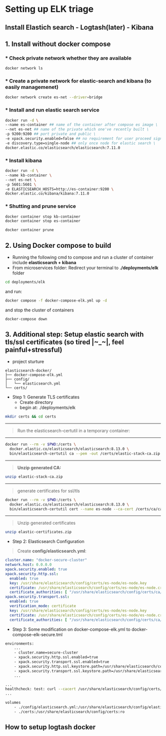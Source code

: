 # Setting up ELK triage

## Install Elastich search - Logtash(later) - Kibana 

## 1. **Install without docker compose**

### * Check private network whether they are available 

```bash
docker network ls 
```

### * Create a private network for elastic-search and kibana (to easily managemenet)

```bash 
docker network create es-net --driver=bridge
```

### * Install and run elastic search service 

```bash 
docker run -d \ 
--name es-container ## name of the container after compose es image \
--net es-net ## name of the private which one've recently built \
-p 9200:9200 ## port private and public \
-e xpack.security.enabled=false ## no requirement for user proceed signin functionality \
-e discovery.type=single-node ## only once node for elastic search \ 
docker.elastic.co/elasticsearch/elasticsearch:7.11.0
```

### * Install kibana

```bash 
docker run -d \ 
--name kb-container \ 
--net es-net \
-p 5601:5601 \
-e ELASTICSEARCH_HOSTS=http://es-container:9200 \
docker.elastic.co/kibana/kibana:7.11.0
```

### * Shutting and prune service 
```bash 
docker container stop kb-container
docker container stop es-container
```

```bash
docker container prune 
```

## 2. **Using Docker compose to build**
- Running the following cmd to compose and run a cluster of container include **elasticsearch + kibana**
- From microservices folder: Redirect your terminal to **./deployments/elk** folder 

```bash
cd deployments/elk

```

and run: 
```bash 
docker compose -f docker-compose-elk.yml up -d
```

and stop the cluster of containers
```bash
docker-compose down
```

## 3. **Additional step: Setup elastic search with tls/ssl certificates (so tired |~_~|, feel painful+stressful)**

- project sturture 

```arduino
elasticsearch-docker/
├── docker-compose-elk.yml
├── config/
│   └── elasticsearch.yml
└── certs/
```
- Step 1: Generate TLS certificates
    * Create directory
    * begin at: ./deployments/elk
```bash
mkdir certs && cd certs 
```
----------
> Run the elasticsearch-certutil in a temporary container:
---------
```bash
docker run --rm -v $PWD:/certs \
  docker.elastic.co/elasticsearch/elasticsearch:8.13.0 \
  bin/elasticsearch-certutil ca --pem -out /certs/elastic-stack-ca.zip

```
------
> **Unzip generated CA:**

```bash
unzip elastic-stack-ca.zip
```
---
>generate certificates for ssl/tls 
``` bash
docker run --rm -v $PWD:/certs \
  docker.elastic.co/elasticsearch/elasticsearch:8.13.0 \
  bin/elasticsearch-certutil cert --name es-node --ca-cert /certs/ca/ca.crt --ca-key /certs/ca/ca.key --pem -out /certs/elastic-certificates.zip
```
---
>Unzip generated certificates
```bash
unzip elastic-certificates.zip
```

- Step 2: Elasticsearch Configuration

> Create **config/elasticsearch.yml**:

```yaml
cluster.name: "docker-secure-cluster"
network.host: 0.0.0.0
xpack.security.enabled: true
xpack.security.http.ssl:
  enabled: true
  key: /usr/share/elasticsearch/config/certs/es-node/es-node.key
  certificate: /usr/share/elasticsearch/config/certs/es-node/es-node.crt
  certificate_authorities: [ "/usr/share/elasticsearch/config/certs/ca/ca.crt" ]
xpack.security.transport.ssl:
  enabled: true
  verification_mode: certificate
  key: /usr/share/elasticsearch/config/certs/es-node/es-node.key
  certificate: /usr/share/elasticsearch/config/certs/es-node/es-node.crt
  certificate_authorities: [ "/usr/share/elasticsearch/config/certs/ca/ca.crt" ]
```

- Step 3: Some modification on docker-compose-elk.yml to docker-compose-elk-secure.tml 

```bash
environments:
    ...
    - cluster.name=secure-cluster
    - xpack.security.http.ssl.enabled=true
    - xpack.security.transport.ssl.enabled=true
    - xpack.security.http.ssl.keystore.path=/usr/share/elasticsearch/config/certs/es-node/es-node.p12
    - xpack.security.transport.ssl.keystore.path=/usr/share/elasticsearch/config/certs/es-node/es-node.p12
    ...
```

```bash
...
healthcheck: test: curl --cacert /usr/share/elasticsearch/config/certs/ca/ca.crt -u elastic:changeme https://localhost:9200 || exit 1
...
```

```bash
volumes
    - ./config/elasticsearch.yml:/usr/share/elasticsearch/config/elasticsearch.yml
    - ./certs:/usr/share/elasticsearch/config/certs:ro
```

## How to setup logtash docker 